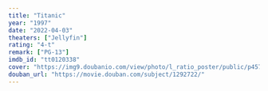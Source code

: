 ```yaml
---
title: "Titanic"
year: "1997"
date: "2022-04-03"
theaters: ["Jellyfin"]
rating: "4-t"
remark: ["PG-13"]
imdb_id: "tt0120338"
cover: "https://img9.doubanio.com/view/photo/l_ratio_poster/public/p457760035.jpg"
douban_url: "https://movie.douban.com/subject/1292722/"
---
```

